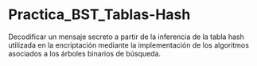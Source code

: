 # Practica_BST_Tablas-Hash
Decodificar un mensaje secreto a partir de la inferencia de la tabla hash utilizada en la encriptación mediante la implementación de los algoritmos asociados a los árboles binarios de búsqueda.
